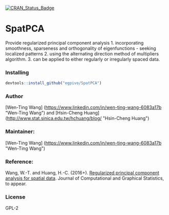 [![CRAN_Status_Badge](http://www.r-pkg.org/badges/version/SpatPCA)](https://cran.r-project.org/package=SpatPCA)


# SpatPCA
Provide regularized principal component analysis 
    1. incorporating smoothness, sparseness and orthogonality of eigenfunctions 
        - seeking localized patterns
    2. using the alternating direction method of multipliers algorithm. 
    3. can be applied to either regularly or irregularly spaced data.

### Installing

```r
devtools::install_github("egpivo/SpatPCA")
```

### Author
 [Wen-Ting Wang] (https://www.linkedin.com/in/wen-ting-wang-6083a17b "Wen-Ting Wang") and [Hsin-Cheng Huang] (http://www.stat.sinica.edu.tw/hchuang/blog/ "Hsin-Cheng Huang")
 
### Maintainer: 
[Wen-Ting Wang] (https://www.linkedin.com/in/wen-ting-wang-6083a17b "Wen-Ting Wang")

### Reference: 
Wang, W.-T. and Huang, H.-C. (2016+). [Regularized principal component analysis for spatial data](https://arxiv.org/pdf/1501.03221v3.pdf, "Regularized principal component analysis for spatial data"). Journal of Computational and Graphical Statistics, to appear.
 
 ### License
  GPL-2
